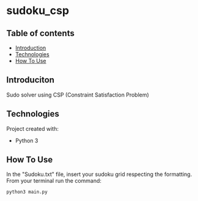 # sudoku_csp

## Table of contents
* [Introduction](#introduction)
* [Technologies](#technologies)
* [How To Use](#how-to-use)

## Introduciton
Sudo solver using CSP (Constraint Satisfaction Problem)

## Technologies
Project created with:
* Python 3

## How To Use

In the "Sudoku.txt" file, insert your sudoku grid respecting the formatting.
From your terminal run the command: 

```
python3 main.py
```
